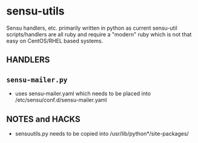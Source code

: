 sensu-utils
===========

Sensu handlers, etc. primarily written in python as current sensu-util scripts/handlers are all ruby and require a "modern" ruby which is not that easy on CentOS/RHEL based systems.

HANDLERS
--------

``sensu-mailer.py``
-------------------
- uses sensu-mailer.yaml which needs to be placed into /etc/sensu/conf.d/sensu-mailer.yaml


NOTES and HACKS
---------------
- sensuutils.py needs to be copied into /usr/lib/python*/site-packages/

